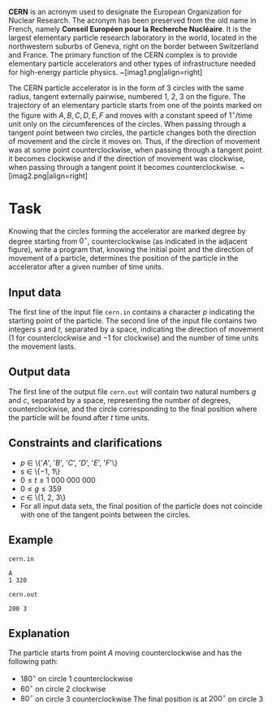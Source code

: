 **CERN** is an acronym used to designate the European Organization for Nuclear Research. The acronym has been preserved from the old name in French, namely **Conseil Européen pour la Recherche Nucléaire**. It is the largest elementary particle research laboratory in the world, located in the northwestern suburbs of Geneva, right on the border between Switzerland and France. The primary function of the CERN complex is to provide elementary particle accelerators and other types of infrastructure needed for high-energy particle physics. ~[imag1.png|align=right]

The CERN particle accelerator is in the form of $3$ circles with the same radius, tangent externally pairwise, numbered $1$, $2$, $3$ on the figure. The trajectory of an elementary particle starts from one of the points marked on the figure with $A, B, C, D, E, F$ and moves with a constant speed of ${1^\circ}$/time unit only on the circumferences of the circles. When passing through a tangent point between two circles, the particle changes both the direction of movement and the circle it moves on. Thus, if the direction of movement was at some point counterclockwise, when passing through a tangent point it becomes clockwise and if the direction of movement was clockwise, when passing through a tangent point it becomes counterclockwise.
~[imag2.png|align=right]

# Task

Knowing that the circles forming the accelerator are marked degree by degree starting from ${0^\circ}$, counterclockwise (as indicated in the adjacent figure), write a program that, knowing the initial point and the direction of movement of a particle, determines the position of the particle in the accelerator after a given number of time units.

## Input data

The first line of the input file `cern.in` contains a character $p$ indicating the starting point of the particle.
The second line of the input file contains two integers $s$ and $t$, separated by a space, indicating the direction of movement ($1$ for counterclockwise and $-1$ for clockwise) and the number of time units the movement lasts.

## Output data

The first line of the output file `cern.out` will contain two natural numbers $g$ and $c$, separated by a space, representing the number of degrees, counterclockwise, and the circle corresponding to the final position where the particle will be found after $t$ time units.

## Constraints and clarifications

* $p$ ∈ \\{'$A$', '$B$', '$C$', '$D$', '$E$', '$F$'\\}
* $s$ ∈ \\{$-1$, $1$\\}
* $0 \leq t \leq 1\ 000\ 000\ 000$
* $0 \leq g \leq 359$
* $c$ ∈ \\{$1$, $2$, $3$\\}
* For all input data sets, the final position of the particle does not coincide with one of the tangent points between the circles.

## Example

`cern.in`
```
A
1 320
```

`cern.out`
```
200 3
```

## Explanation

The particle starts from point $A$ moving counterclockwise and has the following path:
* $180^\circ$ on circle $1$ counterclockwise
* $60^\circ$  on circle $2$ clockwise
* $80^\circ$  on circle $3$  counterclockwise
The final position is at $200^\circ$ on circle $3$